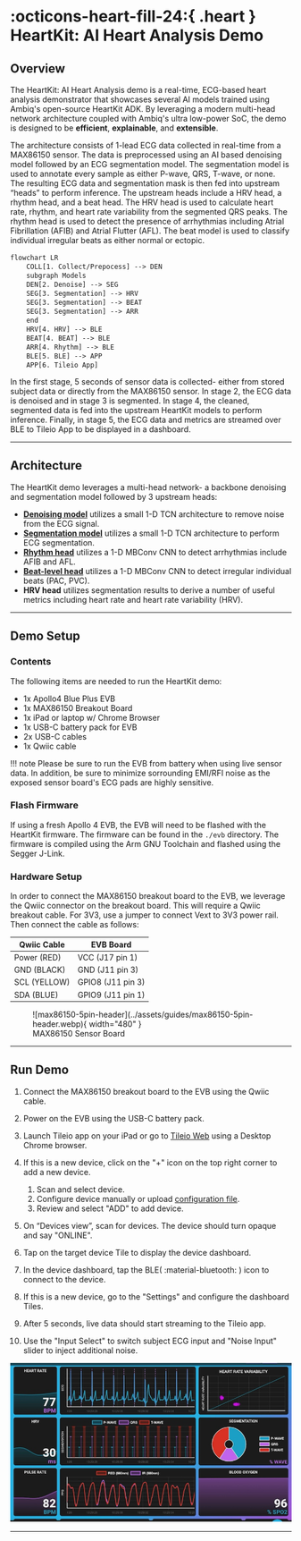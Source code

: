 # :octicons-heart-fill-24:{ .heart } HeartKit: AI Heart Analysis Demo

## <span class="sk-h2-span">Overview</span>

The HeartKit: AI Heart Analysis demo is a real-time, ECG-based heart analysis demonstrator that showcases several AI models trained using Ambiq's open-source HeartKit ADK. By leveraging a modern multi-head network architecture coupled with Ambiq's ultra low-power SoC, the demo is designed to be **efficient**, **explainable**, and **extensible**.

The architecture consists of 1-lead ECG data collected in real-time from a MAX86150 sensor. The data is preprocessed using an AI based denoising model followed by an ECG segmentation model. The segmentation model is used to annotate every sample as either P-wave, QRS, T-wave, or none. The resulting ECG data and segmentation mask is then fed into upstream “heads” to perform inference. The upstream heads include a HRV head, a rhythm head, and a beat head. The HRV head is used to calculate heart rate, rhythm, and heart rate variability from the segmented QRS peaks. The rhythm head is used to detect the presence of arrhythmias including Atrial Fibrillation (AFIB) and Atrial Flutter (AFL). The beat model is used to classify individual irregular beats as either normal or ectopic.

```mermaid
flowchart LR
    COLL[1. Collect/Prepocess] --> DEN
    subgraph Models
    DEN[2. Denoise] --> SEG
    SEG[3. Segmentation] --> HRV
    SEG[3. Segmentation] --> BEAT
    SEG[3. Segmentation] --> ARR
    end
    HRV[4. HRV] --> BLE
    BEAT[4. BEAT] --> BLE
    ARR[4. Rhythm] --> BLE
    BLE[5. BLE] --> APP
    APP[6. Tileio App]
```

In the first stage, 5 seconds of sensor data is collected- either from stored subject data or directly from the MAX86150 sensor. In stage 2, the ECG data is denoised and in stage 3 is segmented. In stage 4, the cleaned, segmented data is fed into the upstream HeartKit models to perform inference. Finally, in stage 5, the ECG data and metrics are streamed over BLE to Tileio App to be displayed in a dashboard.

---

## <span class="sk-h2-span">Architecture</span>

The HeartKit demo leverages a multi-head network- a backbone denoising and segmentation model followed by 3 upstream heads:

* [__Denoising model__](../tasks/denoise.md) utilizes a small 1-D TCN architecture to remove noise from the ECG signal.
* [__Segmentation model__](../tasks/segmentation.md) utilizes a small 1-D TCN architecture to perform ECG segmentation.
* [__Rhythm head__](../tasks/rhythm.md) utilizes a 1-D MBConv CNN to detect arrhythmias include AFIB and AFL.
* [__Beat-level head__](../tasks/beat.md) utilizes a 1-D MBConv CNN to detect irregular individual beats (PAC, PVC).
* __HRV head__ utilizes segmentation results to derive a number of useful metrics including heart rate and heart rate variability (HRV).

<!-- ![HeartKit Architecture](../assets/guides/heartkit-architecture.svg) -->

---

## <span class="sk-h2-span">Demo Setup</span>

### Contents

The following items are needed to run the HeartKit demo:

* 1x Apollo4 Blue Plus EVB
* 1x MAX86150 Breakout Board
* 1x iPad or laptop w/ Chrome Browser
* 1x USB-C battery pack for EVB
* 2x USB-C cables
* 1x Qwiic cable

!!! note
    Please be sure to run the EVB from battery when using live sensor data. In addition, be sure to minimize sorrounding EMI/RFI noise as the exposed sensor board's ECG pads are highly sensitive.

### Flash Firmware

If using a fresh Apollo 4 EVB, the EVB will need to be flashed with the HeartKit firmware. The firmware can be found in the `./evb` directory. The firmware is compiled using the Arm GNU Toolchain and flashed using the Segger J-Link.

### Hardware Setup

In order to connect the MAX86150 breakout board to the EVB, we leverage the Qwiic connector on the breakout board. This will require a Qwiic breakout cable. For 3V3, use a jumper to connect Vext to 3V3 power rail. Then connect the cable as follows:

| Qwiic Cable  | EVB Board         |
| ------------ | ----------------- |
| Power (RED)  | VCC   (J17 pin 1) |
| GND (BLACK)  | GND   (J11 pin 3) |
| SCL (YELLOW) | GPIO8 (J11 pin 3) |
| SDA (BLUE)   | GPIO9 (J11 pin 1) |


<figure markdown>
  ![max86150-5pin-header](../assets/guides/max86150-5pin-header.webp){ width="480" }
  <figcaption>MAX86150 Sensor Board</figcaption>
</figure>

---

## <span class="sk-h2-span">Run Demo</span>

1. Connect the MAX86150 breakout board to the EVB using the Qwiic cable.

2. Power on the EVB using the USB-C battery pack.

3. Launch Tileio app on your iPad or go to [Tileio Web](https://ambiqai.github.io/tileio) using a Desktop Chrome browser.

4. If this is a new device, click on the "+" icon on the top right corner to add a new device.

    1. Scan and select device.
    2. Configure device manually or upload [configuration file]().
    3. Review and select "ADD" to add device.

5. On “Devices view”, scan for devices. The device should turn opaque and say "ONLINE".

6. Tap on the target device Tile to display the device dashboard.

7. In the device dashboard, tap the BLE( :material-bluetooth: ) icon to connect to the device.

8. If this is a new device, go to the "Settings" and configure the dashboard Tiles.

9. After 5 seconds, live data should start streaming to the Tileio app.

10. Use the "Input Select" to switch subject ECG input and "Noise Input" slider to inject additional noise.

![evb-demo-plot](../assets/guides/hk-dashboard.jpeg)


---
